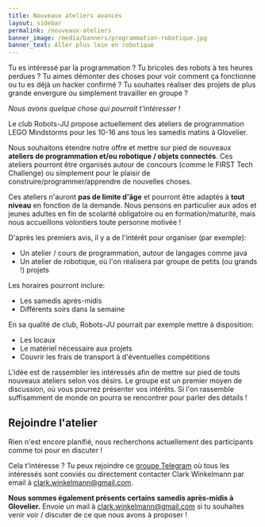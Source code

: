 ```yaml
---
title: Nouveaux ateliers avancés
layout: sidebar
permalink: /nouveaux-ateliers
banner_image: /media/banners/programmation-robotique.jpg
banner_text: Aller plus loin en robotique
---
```


Tu es intéressé par la programmation ?
Tu bricoles des robots à tes heures perdues ?
Tu aimes démonter des choses pour voir comment ça fonctionne ou tu es déjà un hacker confirmé ?
Tu souhaites réaliser des projets de plus grande envergure ou simplement travailler en groupe ?

*Nous avons quelque chose qui pourrait t'intéresser !*

Le club Robots-JU propose actuellement des ateliers de programmation LEGO Mindstorms
pour les 10-16 ans tous les samedis matins à Glovelier.

Nous souhaitons étendre notre offre et mettre sur pied de nouveaux **ateliers de programmation et/ou robotique / objets connectés**.
Ces ateliers pourront être organisés autour de concours (comme le FIRST Tech Challenge)
ou simplement pour le plaisir de construire/programmer/apprendre de nouvelles choses.

Ces ateliers n'auront **pas de limite d'âge** et pourront être adaptés à **tout niveau** en fonction de la demande.
Nous pensons en particulier aux ados et jeunes adultes en fin de scolarité obligatoire ou en formation/maturité,
mais nous accueillons volontiers toute personne motivée !

D'après les premiers avis, il y a de l'intérêt pour organiser (par exemple):

- Un atelier / cours de programmation, autour de langages comme java
- Un atelier de robotique, où l'on réalisera par groupe de petits (ou grands !) projets

Les horaires pourront inclure:

- Les samedis après-midis
- Différents soirs dans la semaine

En sa qualité de club, Robots-JU pourrait par exemple mettre à disposition:

- Les locaux
- Le matériel nécessaire aux projets
- Couvrir les frais de transport à d'éventuelles compétitions

L'idée est de rassembler les intéressés afin de mettre sur pied de touts nouveaux ateliers selon vos désirs.
Le groupe est un premier moyen de discussion, où vous pourrez présenter vos intérêts.
Si l'on rassemble suffisamment de monde on pourra se rencontrer pour parler des détails !

<!-- section -->

## Rejoindre l'atelier

Rien n'est encore planifié, nous recherchons actuellement des participants comme toi pour en discuter !

Cela t'intéresse ? Tu peux rejoindre ce [groupe Telegram](https://telegram.me/joinchat/BBEJhwmXEwuRsOvMQsj_Sg)
où tous les intéressés sont conviés ou directement contacter Clark Winkelmann par email à <clark.winkelmann@gmail.com>.

**Nous sommes également présents certains samedis après-midis à Glovelier.**
Envoie un mail à <clark.winkelmann@gmail.com> si tu souhaites venir voir / discuter de ce que nous avons à proposer !
